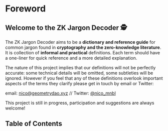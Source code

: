 # Foreword

## Welcome to the ZK Jargon Decoder 🕵️

The ZK Jargon Decoder aims to be a **dictionary and reference guide** for common jargon found in **cryptography and the zero-knowledge literature**. It is collection of **informal and practical** definitions. Each term should have a one-liner for quick reference and a more detailed explanation.

The nature of this project implies that our definitions will not be perfectly accurate: some technical details will be omitted, some subtleties will be ignored. However if you feel that any of these definitions overlook important aspects of the terms they clarify please get in touch by email or Twitter:

email: [nico@geometrydao.xyz](mailto:nico@geometrydao.xyz) // Twitter: [@nico_mnbl](https://twitter.com/nico_mnbl)

This project is still in progress, participation and suggestions are always welcome!


## Table of Contents
```{tableofcontents}
```

